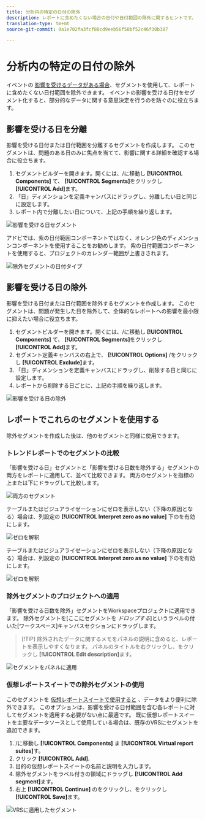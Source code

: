 ```yaml
---
title: 分析内の特定の日付の除外
description: レポートに含めたくない場合の日付や日付範囲の除外に関するヒントです。
translation-type: tm+mt
source-git-commit: 0a1e702fa3fcf88cd9eeb56f58bf52c46f30b387

---
```



# 分析内の特定の日付の除外

イベントの [影響を受けるデータがある場合](overview.md)、セグメントを使用して、レポートに含めたくない日付範囲を除外できます。 イベントの影響を受ける日付をセグメント化すると、部分的なデータに関する意思決定を行うのを防ぐのに役立ちます。

## 影響を受ける日を分離

影響を受ける日付または日付範囲を分離するセグメントを作成します。 このセグメントは、問題のある日のみに焦点を当てて、影響に関する詳細を確認する場合に役立ちます。

1. セグメントビルダーを開きます。開くには、/に移動し **[!UICONTROL Components]** て、 **[!UICONTROL Segments]**&#x200B;をクリックし **[!UICONTROL Add]**&#x200B;ます。
2. 「日」ディメンションを定義キャンバスにドラッグし、分離したい日と同じに設定します。
3. レポート内で分離したい日について、上記の手順を繰り返します。

![影響を受ける日セグメント](assets/affected_days.jpg)

アドビでは、紫の日付範囲コンポーネントではなく、オレンジ色のディメンションコンポーネントを使用することをお勧めします。 紫の日付範囲コンポーネントを使用すると、プロジェクトのカレンダー範囲が上書きされます。

![除外セグメントの日付タイプ](assets/exclude_segment_day_type.jpg)

## 影響を受ける日の除外

影響を受ける日付または日付範囲を除外するセグメントを作成します。 このセグメントは、問題が発生した日を除外して、全体的なレポートへの影響を最小限に抑えたい場合に役立ちます。

1. セグメントビルダーを開きます。開くには、/に移動し **[!UICONTROL Components]** て、 **[!UICONTROL Segments]**&#x200B;をクリックし **[!UICONTROL Add]**&#x200B;ます。
2. セグメント定義キャンバスの右上で、 **[!UICONTROL Options]** /をクリックし **[!UICONTROL Exclude]**&#x200B;ます。
3. 「日」ディメンションを定義キャンバスにドラッグし、削除する日と同じに設定します。
4. レポートから削除する日ごとに、上記の手順を繰り返します。

![影響を受ける日の除外](assets/exclude_affected_days.jpg)

## レポートでこれらのセグメントを使用する

除外セグメントを作成した後は、他のセグメントと同様に使用できます。

### トレンドレポートでのセグメントの比較

「影響を受ける日」セグメントと「影響を受ける日数を除外する」セグメントの両方をレポートに適用して、並べて比較できます。 両方のセグメントを指標の上または下にドラッグして比較します。

![両方のセグメント](assets/affected_and_exclude.png)

テーブルまたはビジュアライゼーションにゼロを表示しない（下降の原因となる）場合は、列設定の **[!UICONTROL Interpret zero as no value]** 下のを有効にします。

![ゼロを解釈](assets/interpret_zero.png)

テーブルまたはビジュアライゼーションにゼロを表示しない（下降の原因となる）場合は、列設定の **[!UICONTROL Interpret zero as no value]** 下のを有効にします。

![ゼロを解釈](../assets/interpret_zero.png)

### 除外セグメントのプロジェクトへの適用

「影響を受ける日数を除外」セグメントをWorkspaceプロジェクトに適用できます。 除外セグメントを[ここにセグメントを *ドロップする*]というラベルの付いた[ワークスペース]キャンバスセクションにドラッグします。

>[!TIP] 除外されたデータに関するメモをパネルの説明に含めると、レポートを表示しやすくなります。 パネルのタイトルを右クリックし、をクリックし **[!UICONTROL Edit description]**&#x200B;ます。

![セグメントをパネルに適用](assets/exclude_segment_panel.jpg)

### 仮想レポートスイートでの除外セグメントの使用

このセグメントを [仮想レポートスイートで使用すると](/help/components/vrs/vrs-about.md) 、データをより便利に除外できます。 このオプションは、影響を受ける日付範囲を含む各レポートに対してセグメントを適用する必要がない点に最適です。 既に仮想レポートスイートを主要なデータソースとして使用している場合は、既存のVRSにセグメントを追加できます。

1. /に移動し **[!UICONTROL Components]** ま **[!UICONTROL Virtual report suites]**&#x200B;す。
2. クリック **[!UICONTROL Add]**.
3. 目的の仮想レポートスイートの名前と説明を入力します。
4. 除外セグメントをラベル付きの領域にドラッグし **[!UICONTROL Add segment]**&#x200B;ます。
5. 右上 **[!UICONTROL Continue]** のをクリックし、をクリックし **[!UICONTROL Save]**&#x200B;ます。

![VRSに適用したセグメント](assets/exclude_segment_vrs.png)
